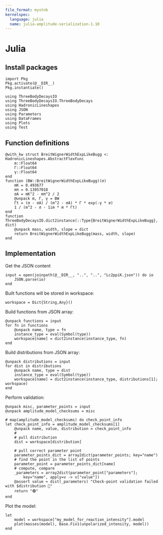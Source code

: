 ```yaml
---
file_format: mystnb
kernelspec:
  language: julia
  name: julia-amplitude-serialization-1.10
---
```


# Julia

## Install packages

```{code-cell} julia
import Pkg
Pkg.activate(@__DIR__)
Pkg.instantiate()
```

```{code-cell} julia
using ThreeBodyDecaysIO
using ThreeBodyDecaysIO.ThreeBodyDecays
using HadronicLineshapes
using JSON
using Parameters
using DataFrames
using Plots
using Test
```

## Function definitions

```{code-cell} julia
@with_kw struct BreitWignerWidthExpLikeBugg <: HadronicLineshapes.AbstractFlexFunc
    m::Float64
    Γ::Float64
    γ::Float64
end
function (BW::BreitWignerWidthExpLikeBugg)(σ)
    mK = 0.493677
    mπ = 0.13957018
    σA = mK^2 - mπ^2 / 2
    @unpack m, Γ, γ = BW
    Γt = (σ - σA) / (m^2 - σA) * Γ * exp(-γ * σ)
    1 / (m^2 - σ - 1im * m * Γt)
end
function ThreeBodyDecaysIO.dict2instance(::Type{BreitWignerWidthExpLikeBugg}, dict)
    @unpack mass, width, slope = dict
    return BreitWignerWidthExpLikeBugg(mass, width, slope)
end
```

## Implementation

Get the JSON content

```{code-cell} julia
input = open(joinpath(@__DIR__, "..", "..", "Lc2ppiK.json")) do io
    JSON.parse(io)
end
```

Built functions will be stored in workspace:

```{code-cell} julia
workspace = Dict{String,Any}()
```

Build functions from JSON array:

```{code-cell} julia
@unpack functions = input
for fn in functions
    @unpack name, type = fn
    instance_type = eval(Symbol(type))
    workspace[name] = dict2instance(instance_type, fn)
end
```

Build distributions from JSON array:

```{code-cell} julia
@unpack distributions = input
for dist in distributions
    @unpack name, type = dist
    instance_type = eval(Symbol(type))
    workspace[name] = dict2instance(instance_type, distributions[1]; workspace)
end
```

Perform validation:

```{code-cell} julia
@unpack misc, parameter_points = input
@unpack amplitude_model_checksums = misc

# map(amplitude_model_checksums) do check_point_info
let check_point_info = amplitude_model_checksums[1]
    @unpack name, value, distribution = check_point_info
    #
    # pull distribution
    dist = workspace[distribution]

    # pull correct parameter point
    parameter_points_dict = array2dict(parameter_points; key="name")
    # find the point in the list of points
    parameter_point = parameter_points_dict[name]
    # compute, compare
    _parameters = array2dict(parameter_point["parameters"];
        key="name", apply=v -> v["value"])
    @assert value ≈ dist(_parameters) "Check-point validation failed with $distribution 🥕"
    return "🟢"
end
```

Plot the model:

```{code-cell} julia
let
    model = workspace["my_model_for_reaction_intensity"].model
    plot(masses(model), Base.Fix1(unpolarized_intensity, model))
end
```
